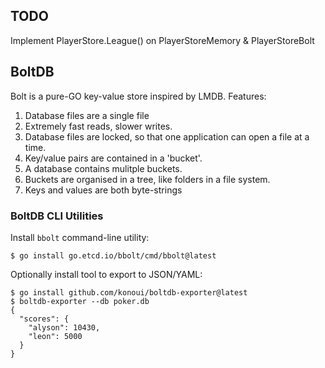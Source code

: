 
## TODO

Implement PlayerStore.League() on PlayerStoreMemory & PlayerStoreBolt

## BoltDB

Bolt is a pure-GO key-value store inspired by LMDB. Features:

1. Database files are a single file
2. Extremely fast reads, slower writes.
3. Database files are locked, so that one application can open a file at a time.
4. Key/value pairs are contained in a 'bucket'.
5. A database contains mulitple buckets.
6. Buckets are organised in a tree, like folders in a file system.
7. Keys and values are both byte-strings

### BoltDB CLI Utilities

Install `bbolt` command-line utility:

	$ go install go.etcd.io/bbolt/cmd/bbolt@latest

Optionally install tool to export to JSON/YAML:

	$ go install github.com/konoui/boltdb-exporter@latest
	$ boltdb-exporter --db poker.db
	{
	  "scores": {
		"alyson": 10430,
		"leon": 5000
	  }
	}
